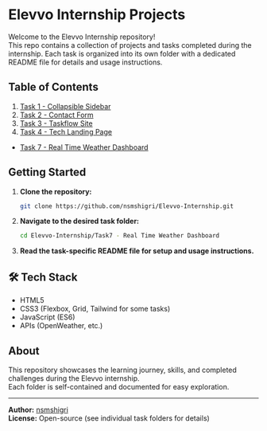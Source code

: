 # Elevvo Internship Projects

Welcome to the Elevvo Internship repository!  
This repo contains a collection of projects and tasks completed during the internship. Each task is organized into its own folder with a dedicated README file for details and usage instructions.

## Table of Contents

1. [Task 1 - Collapsible Sidebar](./Task1-Collapsible%20Sidebar/README.md)  
2. [Task 2 - Contact Form](./Task2%20-%20Contact%20Form/README.md)  
3. [Task 3 - Taskflow Site](./Task3%20-%20Taskflow%20site/README.md)  
4. [Task 4 - Tech Landing Page](./Task4%20-%20Tech%20Landing%20Page/README.md)
- [Task 7 - Real Time Weather Dashboard](./Task7%20-%20Real%20Time%20Weather%20Dashboard/README.md)
<!-- Add more tasks here as needed -->

## Getting Started

1. **Clone the repository:**
   ```bash
   git clone https://github.com/nsmshigri/Elevvo-Internship.git
   ```
2. **Navigate to the desired task folder:**
   ```bash
   cd Elevvo-Internship/Task7 - Real Time Weather Dashboard
   ```

3. **Read the task-specific README file for setup and usage instructions.**


## 🛠️ Tech Stack  

- HTML5  
- CSS3 (Flexbox, Grid, Tailwind for some tasks)  
- JavaScript (ES6)  
- APIs (OpenWeather, etc.)

## About

This repository showcases the learning journey, skills, and completed challenges during the Elevvo internship.  
Each folder is self-contained and documented for easy exploration.

---

**Author:** [nsmshigri](https://github.com/nsmshigri)  
**License:** Open-source (see individual task folders for details)

